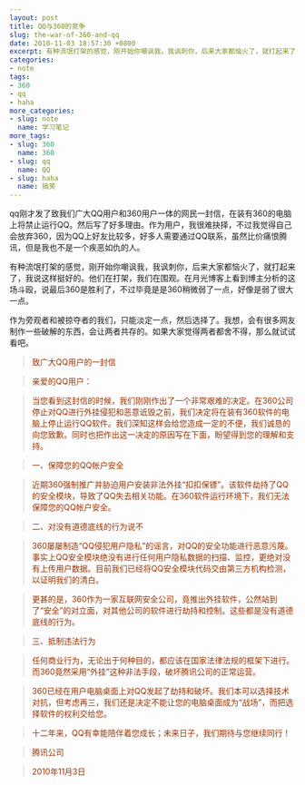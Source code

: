 ```yaml
---
layout: post
title: QQ与360的竞争
slug: the-war-of-360-and-qq
date: 2010-11-03 18:57:30 +0800
excerpt: 有种流氓打架的感觉，刚开始你嘲讽我，我讽刺你，后来大家都恼火了，就打起来了，我说这样挺好的。他们在打架，我们在围观。在月光博客上看到博主分析的这场斗殴，说最后360是胜利了，不过毕竟是是360稍微弱了一点，好像是弱了很大一点。
categories:
- note
tags:
- 360
- qq
- haha
more_categories:
- slug: note
  name: 学习笔记
more_tags:
- slug: 360
  name: 360
- slug: qq
  name: QQ
- slug: haha
  name: 搞笑
---
```


qq刚才发了致我们广大QQ用户和360用户一体的网民一封信，在装有360的电脑上将禁止运行QQ。然后写了好多理由。作为用户，我很难抉择，不过我觉得自己会放弃360，因为QQ上好友比较多，好多人需要通过QQ联系，虽然比价痛恨腾讯，但是我也不是一个疾恶如仇的人。

有种流氓打架的感觉，刚开始你嘲讽我，我讽刺你，后来大家都恼火了，就打起来了，我说这样挺好的。他们在打架，我们在围观。在月光博客上看到博主分析的这场斗殴，说最后360是胜利了，不过毕竟是是360稍微弱了一点，好像是弱了很大一点。


作为旁观者和被掠夺者的我们，只能淡定一点，然后选择了。我想，会有很多网友制作一些破解的东西，会让两者共存的。如果大家觉得两者都舍不得，那么就试试看吧。

> <span style="color: #993300;">致广大QQ用户的一封信</span>

> <span style="color: #993300;">亲爱的QQ用户：</span>

> <span style="color: #993300;">当您看到这封信的时候，我们刚刚作出了一个非常艰难的决定。在360公司停止对QQ进行外挂侵犯和恶意诋毁之前，我们决定将在装有360软件的电脑上停止运行QQ软件。我们深知这样会给您造成一定的不便，我们诚恳的向您致歉。同时也把作出这一决定的原因写在下面，盼望得到您的理解和支持。</span>

> <span style="color: #993300;">一、保障您的QQ帐户安全</span>

> <span style="color: #993300;">近期360强制推广并胁迫用户安装非法外挂“扣扣保镖”。该软件劫持了QQ的安全模块，导致了QQ失去相关功能。在360软件运行环境下，我们无法保障您的QQ帐户安全。</span>

> <span style="color: #993300;">二、对没有道德底线的行为说不</span>

> <span style="color: #993300;">360屡屡制造“QQ侵犯用户隐私”的谣言，对QQ的安全功能进行恶意污蔑。事实上QQ安全模块绝没有进行任何用户隐私数据的扫描、监控，更绝对没有上传用户数据。目前我们已经将QQ安全模块代码交由第三方机构检测，以证明我们的清白。</span>

> <span style="color: #993300;">更甚的是，360作为一家互联网安全公司，竟推出外挂软件，公然站到了“安全”的对立面，对其他公司的软件进行劫持和控制。这些都是没有道德底线的行为。</span>

> <span style="color: #993300;">三、抵制违法行为</span>

> <span style="color: #993300;">任何商业行为，无论出于何种目的，都应该在国家法律法规的框架下进行。而360竟然采用“外挂”这种非法手段，破坏腾讯公司的正常运营。</span>

> <span style="color: #993300;">360已经在用户电脑桌面上对QQ发起了劫持和破坏。我们本可以选择技术对抗，但考虑再三，我们还是决定不能让您的电脑桌面成为“战场”，而把选择软件的权利交给您。</span>

> <span style="color: #993300;">十二年来，QQ有幸能陪伴着您成长；未来日子，我们期待与您继续同行！</span>

> <span style="color: #993300;">腾讯公司</span>

> <span style="color: #993300;">2010年11月3日</span>

